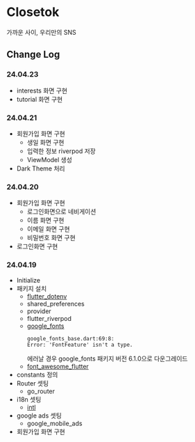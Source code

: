 # Closetok

가까운 사이, 우리만의 SNS

## Change Log

### 24.04.23
- interests 화면 구현
- tutorial 화면 구현

### 24.04.21
- 회원가입 화면 구현
    - 생일 화면 구현
    - 입력한 정보 riverpod 저장
    - ViewModel 생성
- Dark Theme 처리

### 24.04.20
- 회원가입 화면 구현
    - 로그인화면으로 네비게이션
    - 이름 화면 구현
    - 이메일 화면 구현
    - 비밀번호 화면 구현
- 로그인화면 구현

### 24.04.19
- Initialize
- 패키지 설치
    - [flutter_dotenv](https://pub.dev/packages/flutter_dotenv)
    - shared_preferences
    - provider
    - flutter_riverpod
    - [google_fonts](https://pub.dev/packages/google_fonts)
        ```
        google_fonts_base.dart:69:8: 
        Error: 'FontFeature' isn't a type.
        ```
        에러날 경우 google_fonts 패키지 버전 6.1.0으로 다운그레이드
    - [font_awesome_flutter](https://pub.dev/packages/font_awesome_flutter)
- constants 정의
- Router 셋팅
    - go_router
- i18n 셋팅
    - [intl](https://pub.dev/packages/intl)
- google ads 셋팅
    - google_mobile_ads
- 회원가입 화면 구현


